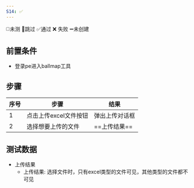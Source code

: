```yaml
---
S14: ✅
---
```

◻️未测    🚫跳过     ✅通过    ❌ 失败    ➖未创建

## 前置条件

- 登录pe进入ballmap工具

## 步骤

| 序号  | 步骤            | 结果       |
| --- | ------------- | -------- |
| 1   | 点击上传excel文件按钮 | 弹出上传对话框  |
| 2   | 选择想要上传的文件     | ==上传结果== |

## 测试数据

- 上传结果
	- 上传结果: 选择文件时，只有excel类型的文件可见，其他类型的文件都不可见
